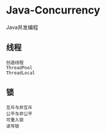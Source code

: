# Java-Concurrency
Java并发编程

## 线程
    创造线程
    ThreadPool
    ThreadLocal


## 锁
    互斥与非互斥
    公平与非公平
    可重入锁
    读写锁
